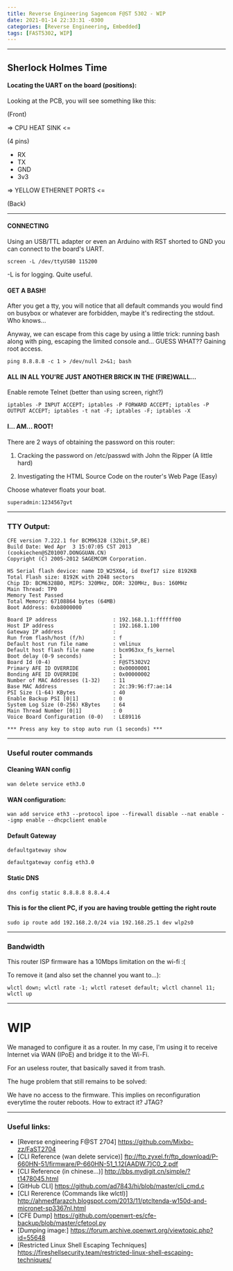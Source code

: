 ```yaml
---
title: Reverse Engineering Sagemcom F@ST 5302 - WIP
date: 2021-01-14 22:33:31 -0300
categories: [Reverse Engineering, Embedded]
tags: [FAST5302, WIP]
---
```


***

## Sherlock Holmes Time

#### Locating the UART on the board (positions):
Looking at the PCB, you will see something like this:

(Front)

=> CPU HEAT SINK <=

(4 pins)
- RX
- TX
- GND
- 3v3

=> YELLOW ETHERNET PORTS <=

(Back)
***

#### CONNECTING

Using an USB/TTL adapter or even an Arduino with RST shorted to GND you can connect to the board's UART.

```
screen -L /dev/ttyUSB0 115200
```

-L is for logging. Quite useful.

#### GET A BASH!

After you get a tty, you will notice that all default commands you would find on busybox or whatever are forbidden, maybe it's redirecting the stdout. Who knows...

Anyway, we can escape from this cage by using a little trick: running bash along with ping, escaping the limited console and... GUESS WHAT?? Gaining root access.
```
ping 8.8.8.8 -c 1 > /dev/null 2>&1; bash
```

#### ALL IN ALL YOU'RE JUST ANOTHER BRICK IN THE (FIRE)WALL...
Enable remote Telnet (better than using screen, right?)
```
iptables -P INPUT ACCEPT; iptables -P FORWARD ACCEPT; iptables -P OUTPUT ACCEPT; iptables -t nat -F; iptables -F; iptables -X
```
#### I... AM... ROOT!
There are 2 ways of obtaining the password on this router:
1. Cracking the password on /etc/passwd with John the Ripper (A little hard)

2. Investigating the HTML Source Code on the router's Web Page (Easy)

Choose whatever floats your boat.

```
superadmin:1234567gvt
```

***

### TTY Output:

```console
CFE version 7.222.1 for BCM96328 (32bit,SP,BE)
Build Date: Wed Apr  3 15:07:05 CST 2013 (cookiechen@SZ01007.DONGGUAN.CN)
Copyright (C) 2005-2012 SAGEMCOM Corporation.

HS Serial flash device: name ID_W25X64, id 0xef17 size 8192KB
Total Flash size: 8192K with 2048 sectors
Chip ID: BCM6328B0, MIPS: 320MHz, DDR: 320MHz, Bus: 160MHz
Main Thread: TP0
Memory Test Passed
Total Memory: 67108864 bytes (64MB)
Boot Address: 0xb8000000

Board IP address                  : 192.168.1.1:ffffff00  
Host IP address                   : 192.168.1.100  
Gateway IP address                :   
Run from flash/host (f/h)         : f  
Default host run file name        : vmlinux  
Default host flash file name      : bcm963xx_fs_kernel  
Boot delay (0-9 seconds)          : 1  
Board Id (0-4)                    : F@ST5302V2  
Primary AFE ID OVERRIDE           : 0x00000001
Bonding AFE ID OVERRIDE           : 0x00000002
Number of MAC Addresses (1-32)    : 11  
Base MAC Address                  : 2c:39:96:f7:ae:14  
PSI Size (1-64) KBytes            : 40  
Enable Backup PSI [0|1]           : 0  
System Log Size (0-256) KBytes    : 64  
Main Thread Number [0|1]          : 0  
Voice Board Configuration (0-0)   : LE89116  

*** Press any key to stop auto run (1 seconds) ***
```

***

### Useful router commands

#### Cleaning WAN config

```
wan delete service eth3.0
```

#### WAN configuration:

```
wan add service eth3 --protocol ipoe --firewall disable --nat enable --igmp enable --dhcpclient enable
```

#### Default Gateway

```
defaultgateway show
```

```
defaultgateway config eth3.0
```

#### Static DNS

```
dns config static 8.8.8.8 8.8.4.4
```

#### This is for the client PC, if you are having trouble getting the right route

```
sudo ip route add 192.168.2.0/24 via 192.168.25.1 dev wlp2s0
```

***

### Bandwidth

This router ISP firmware has a 10Mbps limitation on the wi-fi :(

To remove it (and also set the channel you want to...):

```
wlctl down; wlctl rate -1; wlctl rateset default; wlctl channel 11; wlctl up
```

***

# WIP

We managed to configure it as a router. In my case, I'm using it to receive Internet via WAN (IPoE) and bridge it to the Wi-Fi.

For an useless router, that basically saved it from trash.

The huge problem that still remains to be solved:

We have no access to the firmware. This implies on reconfiguration everytime the router reboots.
How to extract it? JTAG?

***

### Useful links:
- [Reverse engineering F@ST 2704] https://github.com/Mixbo-zz/FaST2704
- [CLI Reference (wan delete service)] ftp://ftp.zyxel.fr/ftp_download/P-660HN-51/firmware/P-660HN-51_1.12(AADW.7)C0_2.pdf
- [CLI Reference (in chinese...)] http://bbs.mydigit.cn/simple/?t1478045.html
- [GitHub CLI] https://github.com/ad7843/hi/blob/master/cli_cmd.c
- [CLI Rererence (Commands like wlctl)] http://ahmedfarazch.blogspot.com/2013/11/ptcltenda-w150d-and-micronet-sp3367nl.html
- [CFE Dump] https://github.com/openwrt-es/cfe-backup/blob/master/cfetool.py
- [Dumping image:] https://forum.archive.openwrt.org/viewtopic.php?id=55648
- [Restricted Linux Shell Escaping Techniques] https://fireshellsecurity.team/restricted-linux-shell-escaping-techniques/
